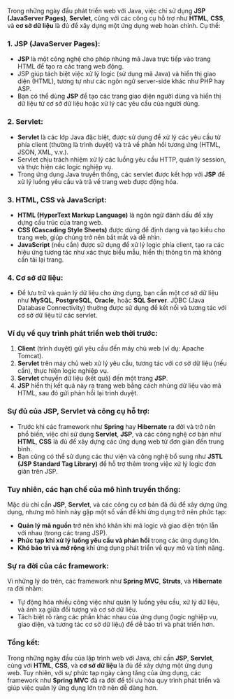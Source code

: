 Trong những ngày đầu phát triển web với Java, việc chỉ sử dụng **JSP (JavaServer Pages)**, **Servlet**, cùng với các công cụ hỗ trợ như **HTML**, **CSS**, và **cơ sở dữ liệu** là đủ để xây dựng một ứng dụng web hoàn chỉnh. Cụ thể:

### 1. **JSP (JavaServer Pages):**
   - **JSP** là một công nghệ cho phép nhúng mã Java trực tiếp vào trang HTML để tạo ra các trang web động.
   - JSP giúp tách biệt việc xử lý logic (sử dụng mã Java) và hiển thị giao diện (HTML), tương tự như các ngôn ngữ server-side khác như PHP hay ASP.
   - Bạn có thể dùng **JSP** để tạo các trang giao diện người dùng và hiển thị dữ liệu từ cơ sở dữ liệu hoặc xử lý các yêu cầu của người dùng.

### 2. **Servlet:**
   - **Servlet** là các lớp Java đặc biệt, được sử dụng để xử lý các yêu cầu từ phía client (thường là trình duyệt) và trả về phản hồi tương ứng (HTML, JSON, XML, v.v.).
   - Servlet chịu trách nhiệm xử lý các luồng yêu cầu HTTP, quản lý session, và thực hiện các logic nghiệp vụ.
   - Trong ứng dụng Java truyền thống, các servlet được kết hợp với **JSP** để xử lý luồng yêu cầu và trả về trang web được động hóa.

### 3. **HTML, CSS và JavaScript:**
   - **HTML (HyperText Markup Language)** là ngôn ngữ đánh dấu để xây dựng cấu trúc của trang web.
   - **CSS (Cascading Style Sheets)** được dùng để định dạng và tạo kiểu cho trang web, giúp chúng trở nên bắt mắt và dễ nhìn.
   - **JavaScript** (nếu cần) được sử dụng để xử lý logic phía client, tạo ra các hiệu ứng tương tác như xác thực biểu mẫu, hiển thị thông tin mà không cần tải lại trang.

### 4. **Cơ sở dữ liệu:**
   - Để lưu trữ và quản lý dữ liệu cho ứng dụng, bạn cần một cơ sở dữ liệu như **MySQL**, **PostgreSQL**, **Oracle**, hoặc **SQL Server**. JDBC (Java Database Connectivity) thường được sử dụng để kết nối và tương tác với cơ sở dữ liệu từ các servlet.

### Ví dụ về quy trình phát triển web thời trước:

1. **Client** (trình duyệt) gửi yêu cầu đến máy chủ web (ví dụ: Apache Tomcat).
2. **Servlet** trên máy chủ web xử lý yêu cầu, tương tác với cơ sở dữ liệu (nếu cần), thực hiện logic nghiệp vụ.
3. **Servlet** chuyển dữ liệu (kết quả) đến một trang **JSP**.
4. **JSP** hiển thị kết quả này ra trang web bằng cách nhúng dữ liệu vào mã HTML, sau đó gửi phản hồi lại trình duyệt.

### Sự đủ của JSP, Servlet và công cụ hỗ trợ:
- Trước khi các framework như **Spring** hay **Hibernate** ra đời và trở nên phổ biến, việc chỉ sử dụng **Servlet**, **JSP**, và các công nghệ cơ bản như **HTML**, **CSS** là đủ để xây dựng các ứng dụng web từ đơn giản đến trung bình.
- Bạn cũng có thể sử dụng các thư viện và công nghệ bổ sung như **JSTL (JSP Standard Tag Library)** để hỗ trợ thêm trong việc xử lý logic đơn giản trên JSP.

### Tuy nhiên, các hạn chế của mô hình truyền thống:
Mặc dù chỉ cần **JSP**, **Servlet**, và các công cụ cơ bản đã đủ để xây dựng ứng dụng, nhưng mô hình này gặp một số vấn đề khi ứng dụng trở nên phức tạp:
- **Quản lý mã nguồn** trở nên khó khăn khi mã logic và giao diện trộn lẫn với nhau (trong các trang JSP).
- **Phức tạp khi xử lý luồng yêu cầu và phản hồi** trong các ứng dụng lớn.
- **Khó bảo trì và mở rộng** khi ứng dụng phát triển về quy mô và tính năng.

### Sự ra đời của các framework:
Vì những lý do trên, các framework như **Spring MVC**, **Struts**, và **Hibernate** ra đời nhằm:
- Tự động hóa nhiều công việc như quản lý luồng yêu cầu, xử lý dữ liệu, và ánh xạ giữa đối tượng và cơ sở dữ liệu.
- Tách biệt rõ ràng các phần khác nhau của ứng dụng (logic nghiệp vụ, giao diện, và tương tác cơ sở dữ liệu) để dễ bảo trì và phát triển hơn.

### Tổng kết:
Trong những ngày đầu của lập trình web với Java, chỉ cần **JSP**, **Servlet**, cùng với **HTML**, **CSS**, và **cơ sở dữ liệu** là đủ để xây dựng một ứng dụng web. Tuy nhiên, với sự phức tạp ngày càng tăng của ứng dụng, các framework như **Spring MVC** đã ra đời để tối ưu hóa quy trình phát triển và giúp việc quản lý ứng dụng lớn trở nên dễ dàng hơn.
